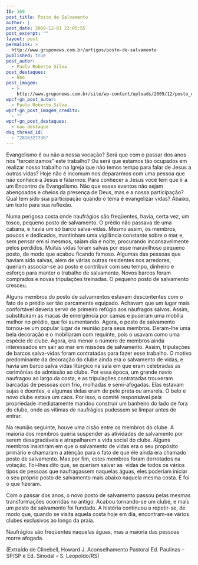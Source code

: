 ```yaml
---
ID: 169
post_title: Posto de Salvamento
author: |
post_date: 2009-12-01 22:05:55
post_excerpt: ""
layout: post
permalink: >
  http://www.gruponews.com.br/artigos/posto-de-salvamento
published: true
post_autor:
  - Paulo Roberto Silva
post_destaques:
  - Nao
post_imagem:
  - >
    http://www.gruponews.com.br/site/wp-content/uploads/2009/12/posto_de_salvamento.jpg
wpcf-gn_post_autor:
  - Paulo Roberto Silva
wpcf-gn_post_imagem_credito:
  - ""
wpcf-gn_post_destaques:
  - nao_destaque
dsq_thread_id:
  - "2816327736"
---
```

Evangelismo é ou não a nossa vocação? Será que com o passar dos anos nós “terceirizamos” este trabalho? Ou será que estamos tão ocupados em realizar nosso trabalho na Igreja que não temos tempo para falar de Jesus a outras vidas? Hoje não é incomum nos depararmos com uma pessoa que não conhece a Jesus e falarmos: Para conhecer a Jesus você tem que ir a um Encontro de Evangelismo. Não que esses eventos não sejam abençoados e cheios da presença de Deus, mas e a nossa participação? Qual tem sido sua participação quando o tema é evangelizar vidas? Abaixo, um texto para sua reflexão.

Numa perigosa costa onde naufrágios são freqüentes, havia, certa vez, um tosco, pequeno posto de salvamento. O prédio não passava de uma cabana, e havia um só barco salva-vidas. Mesmo assim, os membros, poucos e dedicados, mantinham uma vigilância constante sobre o mar e, sem pensar em si mesmos, saíam dia e noite, procurando incansavelmente pelos perdidos. Muitas vidas foram salvas por esse maravilhoso pequeno posto, de modo que acabou ficando famoso. Algumas das pessoas que haviam sido salvas, além de várias outras residentes nos arredores, queriam associar-se ao posto e contribuir com seu tempo, dinheiro e esforço para manter o trabalho de salvamento. Novos barcos foram comprados e novas tripulações treinadas. O pequeno posto de salvamento cresceu.

Alguns membros do posto de salvamentos estavam descontentes com o fato de o prédio ser tão parcamente equipado. Achavam que um lugar mais confortável deveria servir de primeiro refúgio aos náufragos salvos. Assim, substituíram as macas de emergência por camas e puseram uma mobília melhor no prédio, que foi aumentando. Agora, o posto de salvamento tornou-se um popular lugar de reunião para seus membros. Deram-lhe uma bela decoração e o mobiliaram com requinte, pois o usavam como uma espécie de clube. Agora, era menor o número de membros ainda interessados em sair ao mar em missões de salvamento. Assim, tripulações de barcos salva-vidas foram contratadas para fazer esse trabalho. O motivo predominante da decoração do clube ainda era o salvamento de vidas, e havia um barco salva vidas litúrgico na sala em que eram celebradas as cerimônias de admissão ao clube. Por essa época, um grande navio naufragou ao largo da costa, e as tripulações contratadas trouxeram barcadas de pessoas com frio, molhadas e semi-afogadas. Elas estavam sujas e doentes, e algumas delas eram de pele preta ou amarela. O belo e novo clube estava um caos. Por isso, o comitê responsável pela propriedade imediatamente mandou construir um banheiro do lado de fora do clube, onde as vítimas de naufrágios pudessem se limpar antes de entrar.

Na reunião seguinte, houve uma cisão entre os membros do clube. A maioria dos membros queria suspender as atividades de salvamento por serem desagradáveis e atrapalharem a vida social do clube. Alguns membros insistiram em que o salvamento de vidas era o seu propósito primário e chamaram a atenção para o fato de que ele ainda era chamado posto de salvamento. Mas por fim, estes membros foram derrotados na votação. Foi-lhes dito que, se queriam salvar as  vidas de todos os vários tipos de pessoas que naufragassem naquelas águas, eles poderiam iniciar o seu próprio posto de salvamento mais abaixo naquela mesma costa. E foi o que fizeram.

Com o passar dos anos, o novo posto de salvamento passou pelas mesmas transformações ocorridas no antigo. Acabou tornando-se um clube, e mais um posto de salvamento foi fundado. A história continuou a repetir-se, de modo que, quando se visita aquela costa hoje em dia, encontram-se vários clubes exclusivos ao longo da praia.

Naufrágios são freqüentes naquelas águas, mas a maioria das pessoas morre afogada.

(Extraído de Clinebell, Howard J. Aconselhamento Pastoral Ed. Paulinas – SP/SP e Ed. Sinodal – S. Leopoldo/RS)